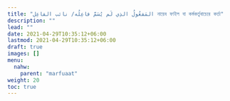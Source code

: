 ```yaml
---
title: "المَفعُولُ الذِي لَم يُسَمَّ فاعِلُه/ نائب الفاعِل নায়েব ফাইল বা কর্মকর্তৃবাচ্যের কর্তা"
description: ""
lead: ""
date: 2021-04-29T10:35:12+06:00
lastmod: 2021-04-29T10:35:12+06:00
draft: true
images: []
menu: 
  nahw:
    parent: "marfuaat"
weight: 20
toc: true
---
```



